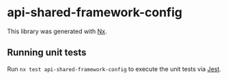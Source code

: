 # api-shared-framework-config

This library was generated with [Nx](https://nx.dev).

## Running unit tests

Run `nx test api-shared-framework-config` to execute the unit tests via [Jest](https://jestjs.io).
